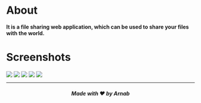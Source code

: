 # About
**It is a file sharing web application, which can be used to share your files with the world.**

# Screenshots
<img align="center" src="https://user-images.githubusercontent.com/76584278/174124708-97da45d4-e811-4146-985b-9d9425a55dce.png">
<img align="center" src="https://user-images.githubusercontent.com/76584278/174124271-584dc324-59fa-4471-b223-66b86f444807.png">
<img align="center" src="https://user-images.githubusercontent.com/76584278/174124316-d4981ce6-55b5-47b3-b827-fc2d7021b29e.png">
<img align="center" src="https://user-images.githubusercontent.com/76584278/174124387-f5b4cc45-17e9-48ce-aa16-e9d75e202dff.png">
<img align="center" src="https://user-images.githubusercontent.com/76584278/174124646-3c39ac80-cd76-41d9-a902-758f2dd84be2.png">

<hr>
<h5 align="Center"> Made with ❤️ by Arnab </h5>

